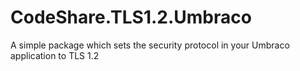 # CodeShare.TLS1.2.Umbraco
A simple package which sets the security protocol in your Umbraco application to TLS 1.2
